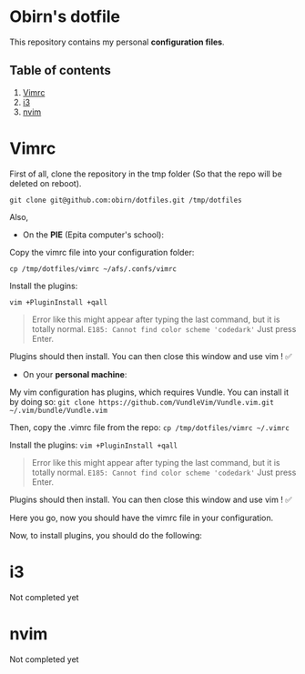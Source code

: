 # Obirn's dotfile

This repository contains my personal **configuration files**.

## Table of contents
1. [Vimrc](#vimrc)
2. [i3](#i3)
3. [nvim](#nvim)

# Vimrc
First of all, clone the repository in the tmp folder (So that the repo will be deleted on reboot).

`git clone git@github.com:obirn/dotfiles.git /tmp/dotfiles`

Also, 



- On the **PIE** (Epita computer's school):

Copy the vimrc file into your configuration folder:

`cp /tmp/dotfiles/vimrc ~/afs/.confs/vimrc`

Install the plugins:

`vim +PluginInstall +qall`

> Error like this might appear after typing the last command, but it is totally normal.
`E185: Cannot find color scheme 'codedark'`
> Just press Enter.

Plugins should then install. You can then close this window and use vim ! ✅

- On your **personal machine**:

My vim configuration has plugins, which requires Vundle.
You can install it by doing so:
`git clone https://github.com/VundleVim/Vundle.vim.git ~/.vim/bundle/Vundle.vim`

Then, copy the .vimrc file from the repo:
`cp /tmp/dotfiles/vimrc ~/.vimrc`

Install the plugins:
`vim +PluginInstall +qall`

> Error like this might appear after typing the last command, but it is totally normal.
`E185: Cannot find color scheme 'codedark'`
> Just press Enter.

Plugins should then install. You can then close this window and use vim ! ✅


Here you go, now you should have the vimrc file in your configuration.

Now, to install plugins, you should do the following:



# i3
Not completed yet

# nvim
Not completed yet
